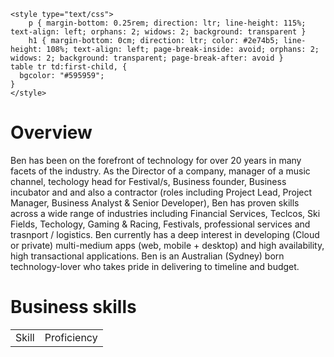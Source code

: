 	<style type="text/css">
		p { margin-bottom: 0.25rem; direction: ltr; line-height: 115%; text-align: left; orphans: 2; widows: 2; background: transparent }
		h1 { margin-bottom: 0cm; direction: ltr; color: #2e74b5; line-height: 108%; text-align: left; page-break-inside: avoid; orphans: 2; widows: 2; background: transparent; page-break-after: avoid }
    table tr td:first-child, {
      bgcolor: "#595959";
    }
	</style>

# Overview
Ben has been on the forefront of technology for over 20 years in many facets of the industry. As the Director of a company, manager of a music channel, techology head for Festival/s, Business founder, Business incubator and and also a contractor (roles including Project Lead, Project Manager, Business Analyst & Senior Developer), Ben has proven skills across a wide range of industries including Financial Services, Teclcos, Ski Fields, Techology, Gaming & Racing, Festivals, professional services and trasnport / logistics.
Ben currently has a deep interest in developing (Cloud or private) multi-medium apps (web, mobile + desktop) and high availability, high transactional applications. Ben is an Australian (Sydney) born technology-lover who takes pride in delivering to timeline and budget.

# Business skills
<table>
	<tr valign="top">
		<td>
      Skill
		</td>
		<td>
      Proficiency
		</td>    
  </tr>
 </table>

  

  
  

